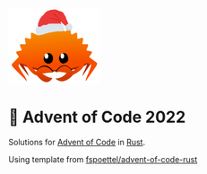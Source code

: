 <img src="./.assets/christmas_ferris.png" width="164">

# 🎄 Advent of Code 2022

Solutions for [Advent of Code](https://adventofcode.com/) in [Rust](https://www.rust-lang.org/).

Using template from [fspoettel/advent-of-code-rust](https://github.com/fspoettel/advent-of-code-rust)

<!--- advent_readme_stars table --->
